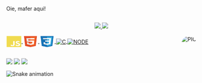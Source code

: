 Oie, mafer aqui! 
##

<div align="center">
  <a href="https://github.com/mmaferr">
  <img width="50%" height="auto" src="https://github-readme-stats.vercel.app/api?username=mmaferr&show_icons=true&theme=midnight-purple&include_all_commits=true&count_private=true"/>
  <img width="50%" height="auto" src="https://github-readme-stats.vercel.app/api/top-langs/?username=mmaferr&layout=compact&langs_count=7&theme=midnight-purple"/>
</div>
  
<div style="display: inline_block"><br>
  <img align="center" alt="Js" height="30" width="40" src="https://raw.githubusercontent.com/devicons/devicon/master/icons/javascript/javascript-plain.svg">
  <img align="center" alt="HTML" height="30" width="40" src="https://raw.githubusercontent.com/devicons/devicon/master/icons/html5/html5-original.svg">
  <img align="center" alt="CSS" height="30" width="40" src="https://raw.githubusercontent.com/devicons/devicon/master/icons/css3/css3-original.svg">
  <img align="center" alt="C" height="30" width="40" src="https://cdn.jsdelivr.net/gh/devicons/devicon/icons/c/c-original.svg" />   
  <img align="center" alt="NODE" height="30" width="40"src="https://cdn.jsdelivr.net/gh/devicons/devicon/icons/nodejs/nodejs-original.svg" />
  <img align="right" alt="PIC" height="150" style="border-radius:50px;" src="https://i.picasion.com/pic92/6bed23cfe17f3d82fd93e577e2ab17b0.gif">
</div>
  
   ##
  
<div> 
  <a href="https://www.instagram.com/maferrrrrrrrr_/" target="_blank"><img src="https://img.shields.io/badge/-Instagram-%23E4405F?style=for-the-badge&logo=instagram&logoColor=white" target="_blank"></a>
  <a href = "mariafernandamoraiscastro0105@gmail.com"><img src="https://img.shields.io/badge/-Gmail-%23333?style=for-the-badge&logo=gmail&logoColor=white" target="_blank"></a>
  <a href="[https://www.linkedin.com/in/karoline-novais-rezende-45582b213/](https://www.linkedin.com/in/maria-fernanda-morais-castro-b6360b268/)" target="_blank"><img src="https://img.shields.io/badge/-LinkedIn-%230077B5?style=for-the-badge&logo=linkedin&logoColor=white" target="_blank"></a>
  
 ![Snake animation](https://github.com/mmaferr/mmaferr/blob/output/github-contribution-grid-snake.svg)
</div>
